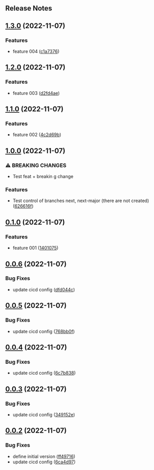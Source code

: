 Release Notes
---

## [1.3.0](https://github.com/davisusanibar/poc-semantic-release-use-cases/compare/v1.2.0...v1.3.0) (2022-11-07)


### Features

* feature 004 ([c1a7376](https://github.com/davisusanibar/poc-semantic-release-use-cases/commit/c1a73760ad9515a3aa50f5ca79407096f472fb4e))

## [1.2.0](https://github.com/davisusanibar/poc-semantic-release-use-cases/compare/v1.1.0...v1.2.0) (2022-11-07)


### Features

* feature 003 ([d2fd4ae](https://github.com/davisusanibar/poc-semantic-release-use-cases/commit/d2fd4ae6e913222af94a88967f7ba7b242cdb1b8))

## [1.1.0](https://github.com/davisusanibar/poc-semantic-release-use-cases/compare/v1.0.0...v1.1.0) (2022-11-07)


### Features

* feature 002 ([4c2d69b](https://github.com/davisusanibar/poc-semantic-release-use-cases/commit/4c2d69bbb83ae89b8bbd64a5398985075cd4640e))

## [1.0.0](https://github.com/davisusanibar/poc-semantic-release-use-cases/compare/v0.1.0...v1.0.0) (2022-11-07)


### ⚠ BREAKING CHANGES

* Test feat + breakin g change

### Features

* Test control of branches next, next-major (there are not created) ([626616f](https://github.com/davisusanibar/poc-semantic-release-use-cases/commit/626616f9c4b2814aadfc422b46f405a0f7271f1a))

## [0.1.0](https://github.com/davisusanibar/poc-semantic-release-use-cases/compare/v0.0.6...v0.1.0) (2022-11-07)


### Features

* feature 001 ([1401075](https://github.com/davisusanibar/poc-semantic-release-use-cases/commit/14010751d6ff05f04152220152fe9bbb4c428c33))

## [0.0.6](https://github.com/davisusanibar/poc-semantic-release-use-cases/compare/v0.0.5...v0.0.6) (2022-11-07)


### Bug Fixes

* update cicd config ([dfd044c](https://github.com/davisusanibar/poc-semantic-release-use-cases/commit/dfd044c3aa3ba9d3156f679b4aa70e953ada4119))

## [0.0.5](https://github.com/davisusanibar/poc-semantic-release-use-cases/compare/v0.0.4...v0.0.5) (2022-11-07)


### Bug Fixes

* update cicd config ([768bb0f](https://github.com/davisusanibar/poc-semantic-release-use-cases/commit/768bb0f395b42adb2415b7de5180c5b4dfdb111e))

## [0.0.4](https://github.com/davisusanibar/poc-semantic-release-use-cases/compare/v0.0.3...v0.0.4) (2022-11-07)


### Bug Fixes

* update cicd config ([6c7b838](https://github.com/davisusanibar/poc-semantic-release-use-cases/commit/6c7b83855215adc1ec361f994542c404152888af))

## [0.0.3](https://github.com/davisusanibar/poc-semantic-release-use-cases/compare/v0.0.2...v0.0.3) (2022-11-07)


### Bug Fixes

* update cicd config ([349152e](https://github.com/davisusanibar/poc-semantic-release-use-cases/commit/349152eab7f322e0108e38cd12871bd537f17a98))

## [0.0.2](https://github.com/davisusanibar/poc-semantic-release-use-cases/compare/v0.0.1...v0.0.2) (2022-11-07)


### Bug Fixes

* define initial version ([ff49716](https://github.com/davisusanibar/poc-semantic-release-use-cases/commit/ff497162d4402848d2c263461841170bc8f1f9bf))
* update cicd config ([6ca4d97](https://github.com/davisusanibar/poc-semantic-release-use-cases/commit/6ca4d970f2f1083b2958be87738fd0de93be2cfd))
